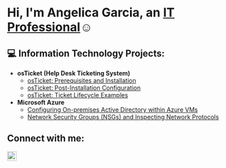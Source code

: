 <h1>Hi, I'm Angelica Garcia, an <a href="https://linkedin.com/in/angelica-gaarcia">IT Professional</a>☺</h1>
<h2>💻 Information Technology Projects:</h2>

- <b>osTicket (Help Desk Ticketing System)</b>
  - [osTicket: Prerequisites and Installation](https://github.com/angegarcia/osticket-prereqs)
  - [osTicket: Post-Installation Configuration](https://github.com/Angegarcia/osTicket-Post-Installation-Configuration)
  - [osTicket: Ticket Lifecycle Examples](https://github.com/Angegarcia/Ticket-Lifecycles)
- <b>Microsoft Azure</b>
  - [Configuring On-premises Active Directory within Azure VMs](https://github.com/joshmadakorcc/configure-ad)
  - [Network Security Groups (NSGs) and Inspecting Network Protocols](https://github.com/Angegarcia/NSG-NetworkProtocols)

<h2>Connect with me:</h2>


[<img align="left" alt="Angelica | LinkedIn" width="22px" src="https://cdn.jsdelivr.net/npm/simple-icons@v3/icons/linkedin.svg" />][linkedin]

[linkedin]: https://www.linkedin.com/in/angelica-gaarcia/
